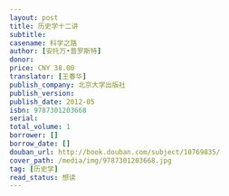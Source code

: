 ```yaml
---
layout: post
title: 历史学十二讲
subtitle: 
casename: 科学之路
author: [安托万•普罗斯特]
donor: 
price: CNY 38.00
translator: [王春华]
publish_company: 北京大学出版社
publish_version: 
publish_date: 2012-05
isbn: 9787301203668
serial: 
total_volume: 1
borrower: []
borrow_date: []
douban_url: http://book.douban.com/subject/10769835/
cover_path: /media/img/9787301203668.jpg
tag: [历史学]
read_status: 想读
---
```

